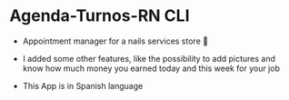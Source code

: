 # Agenda-Turnos-RN CLI
- Appointment manager for a nails services store 💅
- I added some other features, like the possibility to add pictures and know how much money you earned today and this week for your job


-  This App is in Spanish language
